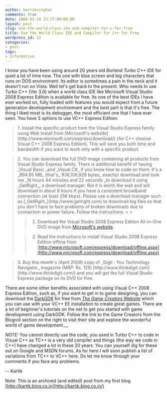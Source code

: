 ```yaml
---
author: kartiksinghal
comments: true
date: 2008-03-24 23:17:00+00:00
layout: post
slug: use-the-world-class-ide-and-compiler-for-c-for-free
title: Use the World Class IDE and Compiler for C++ for Free
wordpress_id: 12
categories:
- post
tags:
- Informative
---
```


   

I know you have been using around 20 years old _Borland Turbo C++ IDE_ for quiet a lot of time now. The one with blue screen and big characters that runs on DOS environment. Its editor is sometimes a pain in the neck and it doesn't run on Vista. Well let's get back to the present. Who needs to use Turbo C++ (Ver 3.0) when a world class IDE like Microsoft Visual Studio 2008 Express Edition is available for free. Its one of the best IDEs I have ever worked on, fully loaded with features you would expect from a future generation development environment and the best part is that it's free. The thing I liked most is its debugger, the most efficient one that I have ever seen. You have 3 options to use VC++ Express Edition:




<blockquote>1. Install the specific product from the Visual Studio Express family using Web Install from [Microsoft's website](http://www.microsoft.com/express/download/) (for C++ choose Visual C++ 2008 Express Edition). This will save you both time and bandwidth if you want to work only with a specific product.</blockquote>




<blockquote>2. You can download the full DVD image containing all products from Visual Studio Express family. There is additional benefit of having _Visual Basic _and _Visual C#_ if you know how to code on them. It's a _894.65 MB_ (that's_ 938,108,928 bytes_ exactly) download and took me _18 hours 44 minutes and 22 seconds _to download it using _GetRight_, a download manager. But it is worth the wait and will download in about 8 hours if you have a consistent broadband connection (at least 256 kbps). Please use a download manager such as [_GetRight_](http://www.getright.com) to download big files so that you don't have to face problems of broken downloads due to connection or power failure. Follow the instructions: 
> 
> 

>   1. Download the Visual Studio 2008 Express Edition All-in-One DVD image from [Microsoft's website](http://download.microsoft.com/download/8/B/5/8B5804AD-4990-40D0-A6AA-CE894CBBB3DC/VS2008ExpressENUX1397868.iso).
> 

>   2. Read the instructions to install Visual Studio 2008 Express Edition offline from [http://www.microsoft.com/express/download/offline.aspx](http://www.microsoft.com/express/download/offline.aspx)
> 
</blockquote>




<blockquote>3. Buy this month's (April 2008) copy of _Digit : You Technology Navigator_ magazine (MRP: Rs. 125) [http://www.thinkdigit.com](http://www.thinkdigit.com/) and you will get the full Visual Studio Express package on its DVD for free.</blockquote>




There are some other benefits associated with using Visual C++ 2008 Express Edition, such as, if you want to get in to game designing, you can download the [DarkGDK](http://www.microsoft.com/express/samples/GameCreators/) for free from [_The Game Creators_ Website](http://www.thegamecreators.com/) which you can use with your VC++ EE installation to create great games. There are a lot of beginner's tutorials on the net to get you started with game development using DarkGDK. Follow the link to the Game Creators from the Blogroll section on the right to visit their site and explore the wonderful world of game development.__




_NOTE:_ You cannot directly use the code, you used in Turbo C++ to code in Visual C++ as TC++ is a very old compiler and things (the way we code in C++) have changed a lot in these 20 years. You can yourself dig for these out on Google and MSDN forums. As for here I will soon publish a list of variations from TC++ to VC++ here. Do let me know through your comments if you face any problems.




-- Kartik




Note: This is an archived (and edited) post from my first blog [http://kartik.blog.co.in](http://kartik.blog.co.in/)


  
